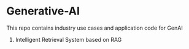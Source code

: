 # Generative-AI
This repo contains industry use cases and application code for GenAI

1. Intelligent Retrieval System based on RAG


